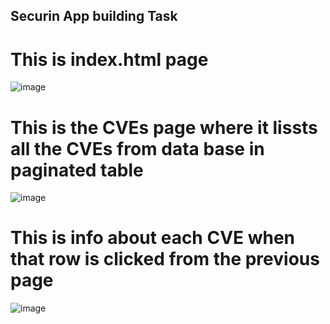## Securin App building Task

# This is index.html page
![image](https://github.com/user-attachments/assets/73f8241c-a44a-4728-b74d-6e6baa884a9c)

# This is the CVEs page where it lissts all the CVEs from data base in paginated table
![image](https://github.com/user-attachments/assets/5612e49a-041c-4bff-a7d9-1d3345a0de43)

# This is info about each CVE when that row is clicked from the previous page
![image](https://github.com/user-attachments/assets/386d5eaf-0bbe-4d32-a34a-983f42c267a2)
